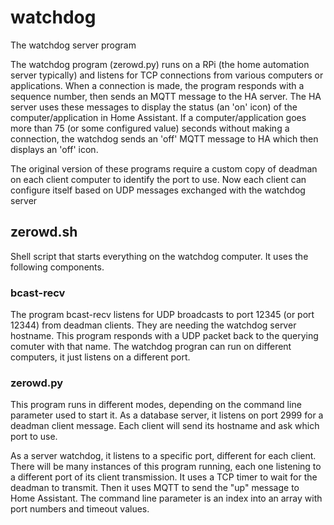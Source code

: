 # watchdog
The watchdog server program

The watchdog program (zerowd.py) runs on a RPi (the home automation server typically) and listens for TCP connections from various computers or applications.  When a connection is made, the program responds with a sequence number, then sends an MQTT message to the HA server.  The HA server uses these messages to display the status (an 'on' icon) of the computer/application in Home Assistant. If a computer/application goes more than 75 (or some configured value) seconds without making a connection, the watchdog sends an 'off' MQTT message to HA which then displays an 'off' icon.

The original version of these programs require a custom copy of deadman on each client computer to identify the port to use.  Now each client can configure itself based on UDP messages exchanged with the watchdog server

## zerowd.sh

Shell script that starts everything on the watchdog computer.  It uses the following components.

### bcast-recv

The program bcast-recv listens for UDP broadcasts to port 12345 (or port 12344) from deadman clients.  They are needing the watchdog server hostname. This program responds with a UDP packet back to the querying comuter with that name.  The watchdog progran can run on different computers, it just listens on a different port.

### zerowd.py

This program runs in different modes, depending on the command line parameter used to start it. As a database server, it listens on port 2999 for a deadman client message.  Each client will send its hostname and ask which port to use.

As a server watchdog, it listens to a specific port, different for each client.  There will be many instances of this program running, each one listening to a different port of its client transmission.  It uses a TCP timer to wait for the deadman to transmit.  Then it uses MQTT to send the "up" message to Home Assistant.  The command line parameter is an index into an array with port numbers and timeout values.
